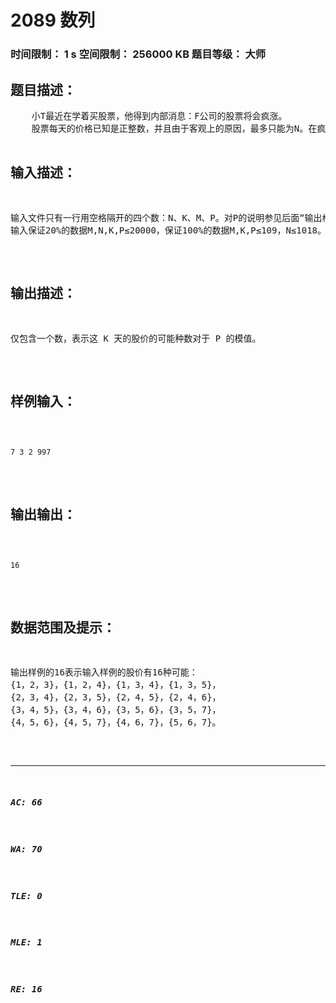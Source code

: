 # 2089 数列   
### 时间限制： 1 s     空间限制： 256000 KB     题目等级： 大师  
## 题目描述：  

<pre>
    小T最近在学着买股票，他得到内部消息：F公司的股票将会疯涨。   
    股票每天的价格已知是正整数，并且由于客观上的原因，最多只能为N。在疯涨的K天中小T观察到：除第一天外每天的股价都比前一天高，且高出的价格（即当天的股价与前一天的股价之差）不会超过M，M为正整数。并且这些参数满足M(K-1)<N。   
    小T忘记了这K天每天的具体股价了，他现在想知道这K天的股价有多少种可能。
</pre>
  
  
## 输入描述：  

<pre>
输入文件只有一行用空格隔开的四个数：N、K、M、P。对P的说明参见后面“输出格式”中对P的解释。   
输入保证20%的数据M,N,K,P≤20000，保证100%的数据M,K,P≤109，N≤1018。
</pre>
  
  
## 输出描述：  

<pre>
仅包含一个数，表示这 K 天的股价的可能种数对于 P 的模值。 
</pre>
  
  
## 样例输入：  

<pre><code>
7 3 2 997
</code></pre>
  
  
## 输出输出：  

<pre><code>
16 
</code></pre>
  
  
## 数据范围及提示：  

<pre>
输出样例的16表示输入样例的股价有16种可能：   
{1，2，3}，{1，2，4}，{1，3，4}，{1，3，5}，   
{2，3，4}，{2，3，5}，{2，4，5}，{2，4，6}，   
{3，4，5}，{3，4，6}，{3，5，6}，{3，5，7}，   
{4，5，6}，{4，5，7}，{4，6，7}，{5，6，7}。
</pre>
  
  
***  

##### AC: 66  
##### WA: 70  
##### TLE: 0  
##### MLE: 1  
##### RE: 16  

